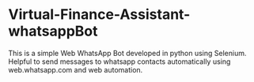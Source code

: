 # Virtual-Finance-Assistant-whatsappBot
This is a simple Web WhatsApp Bot developed in python using Selenium. Helpful to send messages to whatsapp contacts automatically using web.whatsapp.com and web automation.
